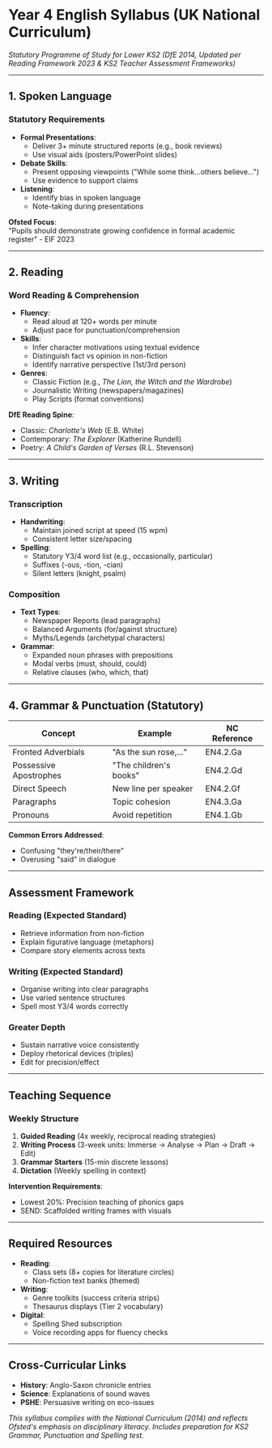 # Year 4 English Syllabus (UK National Curriculum)
*Statutory Programme of Study for Lower KS2 (DfE 2014, Updated per Reading Framework 2023 & KS2 Teacher Assessment Frameworks)*

---

## 1. Spoken Language
### Statutory Requirements
- **Formal Presentations**:
  - Deliver 3+ minute structured reports (e.g., book reviews)
  - Use visual aids (posters/PowerPoint slides)
- **Debate Skills**:
  - Present opposing viewpoints ("While some think...others believe...")
  - Use evidence to support claims
- **Listening**:
  - Identify bias in spoken language
  - Note-taking during presentations

**Ofsted Focus**:  
"Pupils should demonstrate growing confidence in formal academic register" - EIF 2023

---

## 2. Reading
### Word Reading & Comprehension
- **Fluency**:
  - Read aloud at 120+ words per minute
  - Adjust pace for punctuation/comprehension
- **Skills**:
  - Infer character motivations using textual evidence
  - Distinguish fact vs opinion in non-fiction
  - Identify narrative perspective (1st/3rd person)
- **Genres**:
  - Classic Fiction (e.g., *The Lion, the Witch and the Wardrobe*)
  - Journalistic Writing (newspapers/magazines)
  - Play Scripts (format conventions)

**DfE Reading Spine**:
- Classic: *Charlotte's Web* (E.B. White)
- Contemporary: *The Explorer* (Katherine Rundell)
- Poetry: *A Child's Garden of Verses* (R.L. Stevenson)

---

## 3. Writing
### Transcription
- **Handwriting**:
  - Maintain joined script at speed (15 wpm)
  - Consistent letter size/spacing
- **Spelling**:
  - Statutory Y3/4 word list (e.g., occasionally, particular)
  - Suffixes (-ous, -tion, -cian)
  - Silent letters (knight, psalm)

### Composition
- **Text Types**:
  - Newspaper Reports (lead paragraphs)
  - Balanced Arguments (for/against structure)
  - Myths/Legends (archetypal characters)
- **Grammar**:
  - Expanded noun phrases with prepositions
  - Modal verbs (must, should, could)
  - Relative clauses (who, which, that)

---

## 4. Grammar & Punctuation (Statutory)
| Concept | Example | NC Reference |
|---------|---------|--------------|
| Fronted Adverbials | "As the sun rose,..." | EN4.2.Ga |
| Possessive Apostrophes | "The children's books" | EN4.2.Gd |
| Direct Speech | New line per speaker | EN4.2.Gf |
| Paragraphs | Topic cohesion | EN4.3.Ga |
| Pronouns | Avoid repetition | EN4.1.Gb |

**Common Errors Addressed**:
- Confusing "they're/their/there"
- Overusing "said" in dialogue

---

## Assessment Framework
### Reading (Expected Standard)
- Retrieve information from non-fiction
- Explain figurative language (metaphors)
- Compare story elements across texts

### Writing (Expected Standard)
- Organise writing into clear paragraphs
- Use varied sentence structures
- Spell most Y3/4 words correctly

### Greater Depth
- Sustain narrative voice consistently
- Deploy rhetorical devices (triples)
- Edit for precision/effect

---

## Teaching Sequence
### Weekly Structure
1. **Guided Reading** (4x weekly, reciprocal reading strategies)
2. **Writing Process** (3-week units: Immerse → Analyse → Plan → Draft → Edit)
3. **Grammar Starters** (15-min discrete lessons)
4. **Dictation** (Weekly spelling in context)

**Intervention Requirements**:
- Lowest 20%: Precision teaching of phonics gaps
- SEND: Scaffolded writing frames with visuals

---

## Required Resources
- **Reading**:
  - Class sets (8+ copies for literature circles)
  - Non-fiction text banks (themed)
- **Writing**:
  - Genre toolkits (success criteria strips)
  - Thesaurus displays (Tier 2 vocabulary)
- **Digital**:
  - Spelling Shed subscription
  - Voice recording apps for fluency checks

---

## Cross-Curricular Links
- **History**: Anglo-Saxon chronicle entries
- **Science**: Explanations of sound waves
- **PSHE**: Persuasive writing on eco-issues

*This syllabus complies with the National Curriculum (2014) and reflects Ofsted's emphasis on disciplinary literacy. Includes preparation for KS2 Grammar, Punctuation and Spelling test.*
